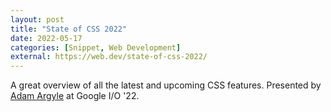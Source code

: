 ```yaml
---
layout: post
title: "State of CSS 2022"
date: 2022-05-17
categories: [Snippet, Web Development]
external: https://web.dev/state-of-css-2022/
---
```

A great overview of all the latest and upcoming CSS features. Presented by [Adam Argyle](https://nerdy.dev) at Google I/O '22.
